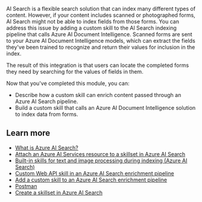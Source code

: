 AI Search is a flexible search solution that can index many different types of content. However, if your content includes scanned or photographed forms, AI Search might not be able to index fields from those forms. You can address this issue by adding a custom skill to the AI Search indexing pipeline that calls Azure AI Document Intelligence. Scanned forms are sent to your Azure AI Document Intelligence models, which can extract the fields they've been trained to recognize and return their values for inclusion in the index. 

The result of this integration is that users can locate the completed forms they need by searching for the values of fields in them.

Now that you've completed this module, you can:

- Describe how a custom skill can enrich content passed through an Azure AI Search pipeline.
- Build a custom skill that calls an Azure AI Document Intelligence solution to index data from forms.

## Learn more

- [What is Azure AI Search?](/azure/search/search-what-is-azure-search)
- [Attach an Azure AI Services resource to a skillset in Azure AI Search](/azure/search/cognitive-search-attach-cognitive-services)
- [Built-in skills for text and image processing during indexing (Azure AI Search)](/azure/search/cognitive-search-predefined-skills)
- [Custom Web API skill in an Azure AI Search enrichment pipeline](/azure/search/cognitive-search-custom-skill-web-api)
- [Add a custom skill to an Azure AI Search enrichment pipeline](/azure/search/cognitive-search-custom-skill-interface)
- [Postman](https://www.postman.com)
- [Create a skillset in Azure AI Search](/azure/search/cognitive-search-defining-skillset)